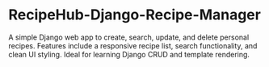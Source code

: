 # RecipeHub-Django-Recipe-Manager
A simple Django web app to create, search, update, and delete personal recipes. Features include a responsive recipe list, search functionality, and clean UI styling. Ideal for learning Django CRUD and template rendering.
